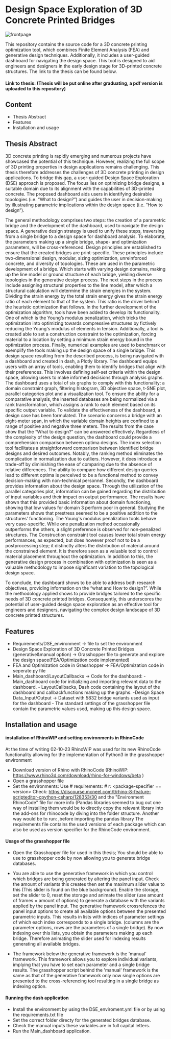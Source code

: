 # Design Space Exploration of 3D Concrete Printed Bridges

![frontpage](https://github.com/DennisHollanders/Design-Space-Exploration-of-3D-Concrete-Printed-Bridges/assets/67959863/7d495cf2-d7ec-4d46-8e57-3f79c426f202)


This repository contains the source code for a 3D concrete printing optimization tool, which combines Finite Element Analysis (FEA) and generative design techniques. Additionally, it includes a user-guided dashboard for navigating the design space. This tool is designed to aid engineers and designers in the early design stage for 3D-printed concrete structures. The link to the thesis can be found below.

#### Link to thesis: <to be updated> (Thesis will be put online after graduating, a pdf version is uploaded to this repository)

## Content 
- Thesis Abstract 
- Features
- Installation and usage

## Thesis Abstract 
3D concrete printing is rapidly emerging and numerous projects have showcased the potential of this technique. However, realizing the full scope of 3D printing properties in design applications remains challenging. This thesis therefore addresses the challenges of 3D concrete printing in design applications. To bridge this gap, a user-guided Design Space Exploration (DSE) approach is proposed. The focus lies on optimizing bridge designs, a suitable domain due to its alignment with the capabilities of 3D-printed concrete. The proposed dashboard aids users in identifying desirable topologies (i.e. “What to design?”) and guides the user in decision-making by illustrating parametric implications within the design space (i.e. “How to design”).

The general methodology comprises two steps: the creation of a parametric bridge and the development of the dashboard, used to navigate the design space. A generative design strategy is used to unify these steps, traversing from a single bridge to a design space for dashboard analysis. To elaborate, the parameters making up a single bridge, shape- and optimization parameters, will be cross-referenced. Design principles are established to ensure that the created bridges are print-specific. These principles include two-dimensional design, modular, sizing optimization, unreinforced concrete, and diversity of topologies. These are used in the parametric development of a bridge. Which starts with varying design domains, making up the line model or ground structure of each bridge, yielding diverse topologies in the generative design process. The next steps in the process include assigning structural properties to the line model, after which a structural calculation will determine the strain energies in the system. Dividing the strain energy by the total strain energy gives the strain energy ratio of each element to that of the system. This ratio is the driver behind the heuristic optimization that follows. In the further development of the optimization algorithm, tools have been added to develop its functionality. One of which is the Young’s modulus penalization, which tricks the optimization into optimizing towards compressive structures by fictively reducing the Young's modulus of elements in tension. Additionally, a tool is created able to set a construction constraint to the optimization, forcing material to a location by setting a minimum strain energy bound in the optimization process. Finally, numerical examples are used to benchmark or exemplify the tools making up the design space of a single bridge.
This design space resulting from the described process, is being navigated with a dashboard and created in dash, a Plotly library. The dashboard equips users with an array of tools, enabling them to identify bridges that align with their preferences. This involves defining self-set criteria within the design space, allowing users to make informed decisions through analysis graphs. The dashboard uses a total of six graphs to comply with this functionality: a domain constraint graph, filtering histogram, 3D objective space, t-SNE plot, parallel categories plot and a visualization tool. To ensure the ability for a comparative analysis, the inserted databases are being normalized via a rank transformation, which assigns a rank to each element based on its specific output variable. 
To validate the effectiveness of the dashboard, a design case has been formulated. The scenario concerns a bridge with an eight-meter span, in which the variable domain heights are confined to a range of positive and negative three meters.
The results from the case show that the “What to design?” can be answered effectively. Regardless of the complexity of the design question, the dashboard could provide a comprehension comparison between optima designs. The index selection tool facilitates a straightforward comparison between identified bridge designs and desired outcomes. Notably, the ranking method eliminates the complication in normalization due to outliers. However, it does introduce a trade-off by diminishing the ease of comparing due to the absence of relative differences. The ability to compare how different design queries lead to different optima is perceived to be a functional method to convey decision-making with non-technical personnel. Secondly, the dashboard provides information about the design space. Through the utilization of the parallel categories plot, information can be gained regarding the distribution of input variables and their impact on output performance. The results have shown that this provided basic information about domain functioning, showing that low values for domain 3 perform poor in general. 
Studying the parameters shows that prestress seemed to be a positive addition to the structures’ functioning. The Young's modulus penalization tools behave very case-specific. While one penalization method occasionally outperforms the others, a slight preference is observed for non-penalized structures. The Construction constraint tool causes lower total strain energy performances, as expected, but does however proof not to be a postprocessing step; it distinctly alters the distribution of material around the constrained element. It is therefore seen as a valuable tool to control material placement throughout the optimization. In addition to this, the generative design process in combination with optimization is seen as a valuable methodology to impose significant variation to the topological design space.

To conclude, the dashboard shows to be able to address both research objectives, providing information on the “what and How to design?”. While the methodology applied shows to provide bridges tailored to the specific needs of 3D concrete printed bridges. Consequently, this underscores the potential of user-guided design space exploration as an effective tool for engineers and designers, navigating the complex design landscape of 3D concrete printed structures.


## Features
- Requirements/DSE_environment -> file to set the environment
- Design Space Exploration of 3D Concrete Printed Bridges (generative&manual option) -> Grasshopper file to generate and explore the design space(FEA/Optimization code implemented)
- FEA and Optimization code in Grasshopper -> FEA/Optimization code in seperate py file 
- Main_dashboard/LayoutCallbacks -> Code for the dashboard:
      - Main_dashboard code for initializing and importing relevant data to the dashboard.
      - LayoutCallbacks, Dash code containing the layout of the dashboard and callbackfunctions making up the graphs.
-Design Space Data_Input/Output -> Dataset with 5832 bridge variants used as input for the dashboard
      - The standard settings of the grasshopper file contain the parametric values used, making up this design space. 

## Installation and usage
#### installation of RhinoWIP and setting environments in RhinoCode
At the time of writing 02-10-23 RhinoWIP was used for its new RhinoCode functionality allowing for the implementation of Python3 in the grasshopper environment
- Download version of Rhino with RhinoCode (RhinoWIP: https://www.rhino3d.com/download/rhino-for-windows/beta )
- Open a grasshopper file
- Set the environments:
    Use # requirements: <package-specifier>
        # r: <package-specifier == version>
  Check: https://discourse.mcneel.com/t/rhino-8-feature-scripteditor-cpython-csharp/128353/30 and the "Environment RhinoCode" file for more info (Pandas libraries seemed to bug out one way of installing them would be to directly copy the relevant library into the add-ons for rhinocode by diving into the folder structure. Another way would be to run: ,before importing the pandas library
The requirements file contains the used versions of each package which can also be used as version specifier for the RhinoCode environment.

#### Usage of the grasshopper file 
- Open the Grasshopper file for used in this thesis; You should be able to use to grasshopper code by now allowing you to generate bridge databases.
- You are able to use the generative framework in which you control which bridges are being generated by altering the panel input. Check the amount of variants this creates then set the maximum slider value to this (This slider is found on the blue background). Enable the storage, set the slider to 0, reset the storage and animate the slider (use amount of frames = amount of options) to generate a database with the variants applied by the panel input.
The generative framework crossrefences the panel input options to create all available options between the presented parametric inputs. This results in lists with indices of parameter settings of which each index corresponds to a single bridge. (columns are the parameter options, rows are the parameters of a single bridge). By now indexing over this lists, you obtain the parameters making up each bridge. Therefore animating the slider used for indexing results generating all available bridges.

- The framework below the generative framework is the 'manual' framework. This framework allows you to explore individual variants, implying that you have to set each parameter and a single bridge results. The grasshopper script behind the 'manual' framework is the same as that of the generative framework only now single options are presented to the cross-referencing tool resulting in a single bridge as indexing option.
  
#### Running the dash application 
- Install the environment by using the DSE_enviroment.yml file or by using the requirements.txt file
- Set the correct folder directy for the generated bridges database.
- Check the manual inputs these variables are in full capital letters. 
- Run the Main_dashboard application.
